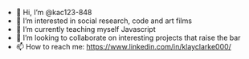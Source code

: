 - 👋 Hi, I’m @kac123-848
- 👀 I’m interested in social research, code and art films
- 🌱 I’m currently teaching myself Javascript
- 💞️ I’m looking to collaborate on interesting projects that raise the bar
- 📫 How to reach me: https://www.linkedin.com/in/klayclarke000/
